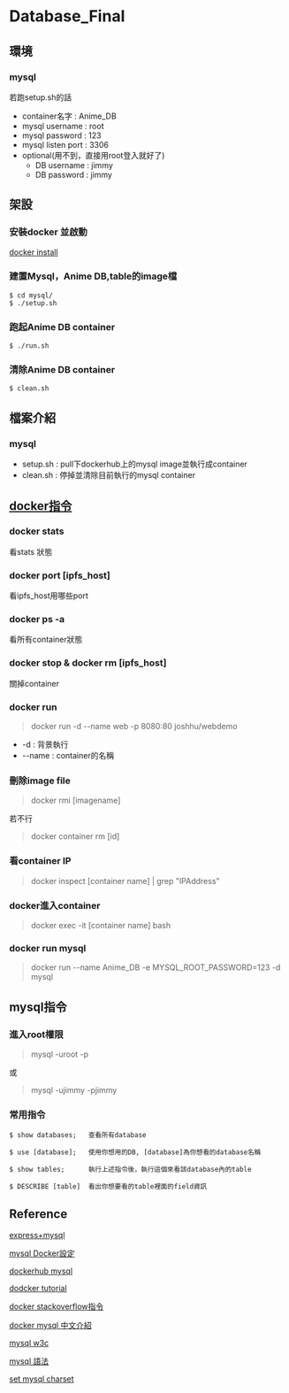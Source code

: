 # Database_Final

## 環境

### mysql

若跑setup.sh的話
- container名字 : Anime_DB
- mysql username : root
- mysql password : 123
- mysql listen port : 3306
- optional(用不到，直接用root登入就好了)
    - DB username : jimmy
    - DB password : jimmy

## 架設
### 安裝docker 並啟動
[docker install](https://www.docker.com/)
### 建置Mysql，Anime DB,table的image檔

```
$ cd mysql/
$ ./setup.sh
```

### 跑起Anime DB container

```
$ ./run.sh
```

### 清除Anime DB container

```
$ clean.sh
```

## 檔案介紹

### mysql

- setup.sh : pull下dockerhub上的mysql image並執行成container
- clean.sh : 停掉並清除目前執行的mysql container

## [docker指令](https://joshhu.gitbooks.io/dockercommands/content/Containers/ContainersBasic.html)

### docker stats

看stats 狀態

### docker port [ipfs_host]

看ipfs_host用哪些port

### docker ps -a

看所有container狀態

### docker stop & docker rm [ipfs_host]

關掉container

### docker run

> docker run -d --name web -p 8080:80 joshhu/webdemo

- -d : 背景執行
- --name : container的名稱

### 刪除image file

> docker rmi [imagename]

若不行
> docker container rm [id]

### 看container IP

> docker inspect [container name] | grep "IPAddress"

### docker進入container

> docker exec -it [container name] bash

### docker run mysql

> docker run --name Anime_DB -e MYSQL_ROOT_PASSWORD=123 -d mysql

## mysql指令

### 進入root權限

> mysql -uroot -p

或

> mysql -ujimmy -pjimmy
 
### 常用指令
```
$ show databases;   查看所有database

$ use [database];   使用你想用的DB, [database]為你想看的database名稱

$ show tables;      執行上述指令後，執行這個來看該database內的table

$ DESCRIBE [table]  看出你想要看的table裡面的field資訊

```

## Reference

[express+mysql](https://dotblogs.com.tw/explooosion/2016/07/18/010601)

[mysql Docker設定](https://medium.com/@lvthillo/customize-your-mysql-database-in-docker-723ffd59d8fb)

[dockerhub mysql](https://hub.docker.com/_/mysql/)

[dodcker tutorial](https://www.youtube.com/watch?v=YFl2mCHdv24)

[docker stackoverflow指令](https://stackoverflow.com/questions/16840409/how-to-list-containers-in-docker)

[docker mysql 中文介紹](https://peihsinsu.gitbooks.io/docker-note-book/content/common-docker-mysql.html)

[mysql w3c](https://www.w3resource.com/sql/data-type.php#NUMERIC)

[mysql 語法](http://www.mysqltutorial.org/mysql-show-columns/)

[set mysql charset](https://dev.mysql.com/doc/refman/8.0/en/create-table-foreign-keys.html)
